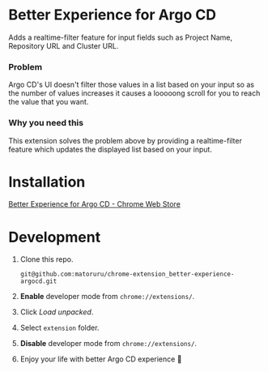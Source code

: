 # Better Experience for Argo CD

Adds a realtime-filter feature for input fields such as Project Name, Repository URL and Cluster URL.

### Problem

Argo CD's UI doesn't filter those values in a list based on your input so as the number of values increases it causes a looooong scroll for you to reach the value that you want.

### Why you need this

This extension solves the problem above by providing a realtime-filter feature which updates the displayed list based on your input.

# Installation

[Better Experience for Argo CD - Chrome Web Store](https://chrome.google.com/webstore/detail/better-experience-for-arg/khpjdlmlaoikdkkjfkeelkcpgmabmcpb?hl=en&authuser=0)

# Development

1. Clone this repo.

   ```
   git@github.com:matoruru/chrome-extension_better-experience-argocd.git
   ```

1. **Enable** developer mode from `chrome://extensions/`.

1. Click *Load unpacked*.

1. Select `extension` folder.

1. **Disable** developer mode from `chrome://extensions/`.

1. Enjoy your life with better Argo CD experience 🎉

